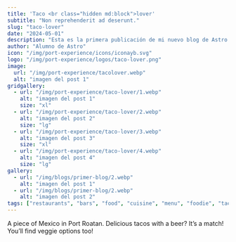 ```yaml
---
title: 'Taco <br class="hidden md:block">lover'
subtitle: "Non reprehenderit ad deserunt."
slug: "taco-lover"
date: "2024-05-01"
description: "Esta es la primera publicación de mi nuevo blog de Astro."
author: "Alumno de Astro"
icon: "/img/port-experience/icons/iconayb.svg"
logo: "/img/port-experience/logos/taco-lover.png"
image:
  url: "/img/port-experience/tacolover.webp"
  alt: "imagen del post 1"
gridgallery:
  - url: "/img/port-experience/taco-lover/1.webp"
    alt: "imagen del post 1"
    size: "xl"
  - url: "/img/port-experience/taco-lover/2.webp"
    alt: "imagen del post 2"
    size: "lg"
  - url: "/img/port-experience/taco-lover/3.webp"
    alt: "imagen del post 3"
    size: "xl"
  - url: "/img/port-experience/taco-lover/4.webp"
    alt: "imagen del post 4"
    size: "lg"
gallery:
  - url: "/img/blogs/primer-blog/2.webp"
    alt: "imagen del post 1"
  - url: "/img/blogs/primer-blog/2.webp"
    alt: "imagen del post 2"
tags: ["restaurants", "bars", "food", "cuisine", "menu", "foodie", "taco", "tacos", "mexican food", "vegetarian", "comida vegetariana", "mexican"]
---
```

A piece of Mexico in Port Roatan. Delicious tacos with a beer? It’s a match!  You’ll find veggie&nbsp;options&nbsp;too!